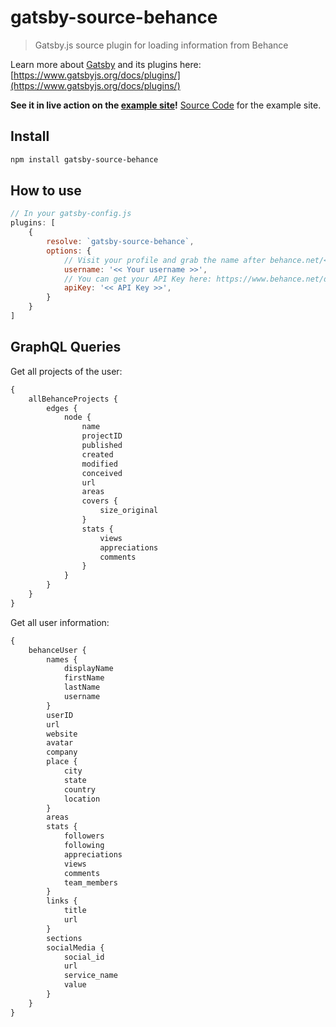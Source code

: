 # gatsby-source-behance
> Gatsby.js source plugin for loading information from Behance

Learn more about [Gatsby](https://www.gatsbyjs.org/) and its plugins here: [https://www.gatsbyjs.org/docs/plugins/](https://www.gatsbyjs.org/docs/plugins/)

**See it in live action on the [example site](https://behance-example.netlify.com/)!**
[Source Code](https://github.com/LeKoArts/gatsby-source-behance-example) for the example site.

## Install

```bash
npm install gatsby-source-behance
```

## How to use

```Javascript
// In your gatsby-config.js
plugins: [
    {
        resolve: `gatsby-source-behance`,
        options: {
            // Visit your profile and grab the name after behance.net/<< username >>
            username: '<< Your username >>',
            // You can get your API Key here: https://www.behance.net/dev/register
            apiKey: '<< API Key >>',
        }
    }
]
```

## GraphQL Queries

Get all projects of the user:

```graphql
{
    allBehanceProjects {
        edges {
            node {
                name
                projectID
                published
                created
                modified
                conceived
                url
                areas
                covers {
                    size_original
                }
                stats {
                    views
                    appreciations
                    comments
                }
            }
        }
    }
}
```

Get all user information:

```graphql
{
    behanceUser {
        names {
            displayName
            firstName
            lastName
            username
        }
        userID
        url
        website
        avatar
        company
        place {
            city
            state
            country
            location
        }
        areas
        stats {
            followers
            following
            appreciations
            views
            comments
            team_members
        }
        links {
            title
            url
        }
        sections
        socialMedia {
            social_id
            url
            service_name
            value
        }
    }
}
```